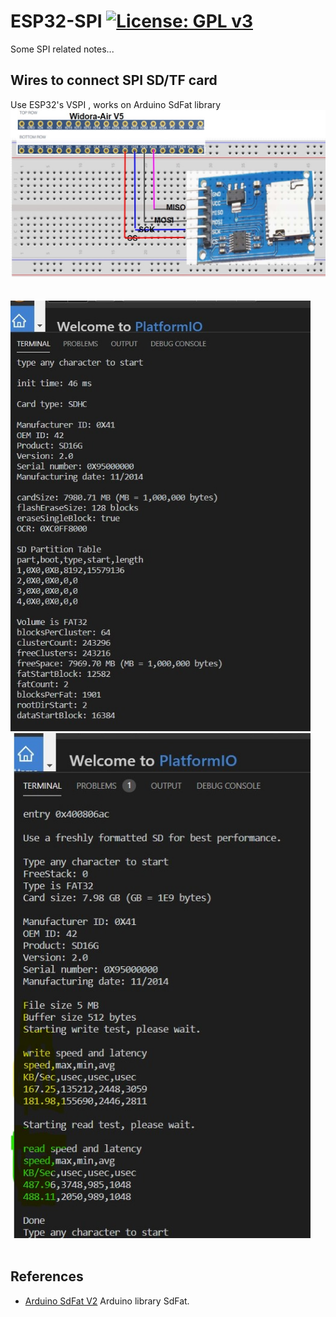 # ESP32-SPI  [![License: GPL v3](https://img.shields.io/badge/License-GPLv3-blue.svg)](https://www.gnu.org/licenses/gpl-3.0)<br>
Some SPI related notes...
 


## Wires to connect SPI SD/TF card <br>
Use ESP32's VSPI , works on Arduino SdFat library<br>
<img src="pic/ESP32-SD.jpg" width=800 /> &nbsp;&nbsp;&nbsp;<br><br>
<img src="pic/SdInfo.jpg" width=480 /> &nbsp;<img src="pic/SdBench.jpg" width=480 /><br><br>



## References
  - [Arduino SdFat V2](https://github.com/greiman/SdFat) Arduino library SdFat.
